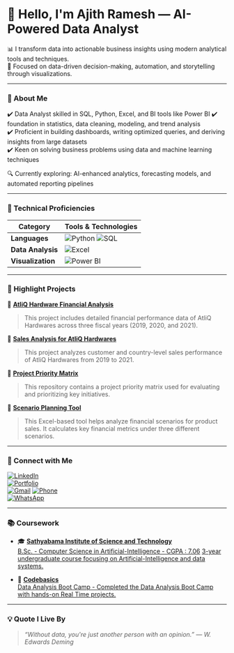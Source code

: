 # 👋 Hello, I'm Ajith Ramesh — AI-Powered Data Analyst

📊 I transform data into actionable business insights using modern analytical tools and techniques.  
🎯 Focused on data-driven decision-making, automation, and storytelling through visualizations.

---

### 💼 About Me
✔️ Data Analyst skilled in SQL, Python, Excel, and BI tools like Power BI 
✔️ foundation in statistics, data cleaning, modeling, and trend analysis  
✔️ Proficient in building dashboards, writing optimized queries, and deriving insights from large datasets  
✔️ Keen on solving business problems using data and machine learning techniques  

🔍 Currently exploring: AI-enhanced analytics, forecasting models, and automated reporting pipelines

---

### 🧰 Technical Proficiencies

| Category              | Tools & Technologies                                                                                                                                  |
|-----------------------|--------------------------------------------------------------------------------------------------------------------------------------------------------|
| **Languages**         | ![Python](https://img.shields.io/badge/Python-3776AB?style=flat&logo=python&logoColor=white) ![SQL](https://img.shields.io/badge/SQL-CC2927?style=flat&logo=Microsoft-SQL-Server&logoColor=white)  |
| **Data Analysis**     |  ![Excel](https://img.shields.io/badge/Excel-217346?style=flat&logo=microsoft-excel&logoColor=white) |
| **Visualization**     |  ![Power BI](https://img.shields.io/badge/PowerBI-F2C811?style=flat&logo=Power-BI&logoColor=black) |


---

### 🚀 Highlight Projects

📌 [**AtliQ Hardware Financial Analysis**](https://github.com/Ajith-data-analyst/AtliQ-Hardware-Financial-Analysis)  
> This project includes detailed financial performance data of AtliQ Hardwares across three fiscal years (2019, 2020, and 2021). 

📌 [**Sales Analysis for AtliQ Hardwares**](https://github.com/Ajith-data-analyst/sales-analysis-AtliQ-hardware)  
> This project analyzes customer and country-level sales performance of AtliQ Hardwares from 2019 to 2021.

📌 [**Project Priority Matrix**](https://github.com/Ajith-data-analyst/Project-Priority-Matrix)  
> This repository contains a project priority matrix used for evaluating and prioritizing key initiatives. 

📌 [**Scenario Planning Tool**](https://github.com/Ajith-data-analyst/scenario-planning-tool)  
> This Excel-based tool helps analyze financial scenarios for product sales. It calculates key financial metrics under three different scenarios.


---


### 🔗 Connect with Me

[![LinkedIn](https://img.shields.io/badge/LinkedIn-0A66C2?style=for-the-badge&logo=linkedin&logoColor=white)](https://www.linkedin.com/in/ajith-data-analyst-814845315/)  
[![Portfolio](https://img.shields.io/badge/Portfolio-000000?style=for-the-badge&logo=firefox&logoColor=white)](https://ajith2139.github.io/portfolio.github.io/home.html)  
[![Gmail](https://img.shields.io/badge/Gmail-D14836?style=for-the-badge&logo=gmail&logoColor=white)](mailto:ajithramesh2020@gmail.com)
[![Phone](https://img.shields.io/badge/Call-25D366?style=for-the-badge&logo=phone&logoColor=white)](tel:+919345264522)  
[![WhatsApp](https://img.shields.io/badge/WhatsApp-25D366?style=for-the-badge&logo=whatsapp&logoColor=white)](https://wa.me/919345264522)

---

### 📚 Coursework

- 🎓 [**Sathyabama Institute of Science and Technology**](https://www.sathyabama.ac.in/taxonomy/term/90)  
  [B.Sc. - Computer Science in Artificial-Intelligence - CGPA : 7.06](https://1drv.ms/f/c/ccf41c87f4c9b722/ElpgxMDoGARPsJR8IyWrubcBXFEqQPSrHsSwHFiI6CiPVw?e=bzak4l)
  [3-year undergraduate course focusing on Artificial-Intelligence and data systems.](https://1drv.ms/f/c/ccf41c87f4c9b722/ElpgxMDoGARPsJR8IyWrubcBXFEqQPSrHsSwHFiI6CiPVw?e=bzak4l)

- 🧾 [**Codebasics**](https://codebasics.io/bootcamps/data-analytics-bootcamp-with-practical-job-assistance)  
  [Data Analysis Boot Camp - Completed the Data Analysis Boot Camp with hands-on Real Time projects.](https://1drv.ms/f/c/ccf41c87f4c9b722/EpYCJxBLKeBAodbaMr80v0EBy-LuxiCqR298u64zWxbRmw?e=48TQR9)

---

### 💡 Quote I Live By
> _“Without data, you're just another person with an opinion.” — W. Edwards Deming_

